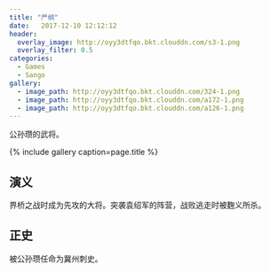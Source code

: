 ```yaml
---
title: "严纲"
date:   2017-12-10 12:12:12
header:
  overlay_image: http://oyy3dtfqo.bkt.clouddn.com/s3-1.png
  overlay_filter: 0.5
categories:
  - Games
  - Sango
gallery:
  - image_path: http://oyy3dtfqo.bkt.clouddn.com/324-1.png
  - image_path: http://oyy3dtfqo.bkt.clouddn.com/a172-1.png
  - image_path: http://oyy3dtfqo.bkt.clouddn.com/a126-1.png
---
```


公孙瓒的武将。

{% include gallery caption=page.title %}

## 演义

界桥之战时成为先攻的大将。突袭袁绍军的阵营，战败逃走时被麴义所杀。

## 正史

被公孙瓒任命为冀州刺史。